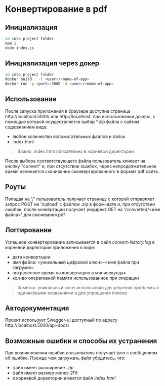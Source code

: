 # Конвертирование в pdf #

## Инициализация ##
```sh
cd into project folder
npm i
node index.js
```
## Инициализация через докер ##

```sh
cd into project folder
docker build . -t <user>/<name-of-app>
docker run -p <port>:5000 -d <user>/<name-of-app>
```
## Использование ##
После запуска приложения в браузере доступна страница http://localhost:5000/ или http://localhost:<port> при использовании докера, с помощью которой осуществляется выбор *.zip файла с сайтом содержанием вида:
* любое количество вспомогательных файлов и папок
* index.html 
> Важно: index.html обязательно в корневой директории 

После выбора соответствующего файла пользователь кликает на кнопку "convert" и, при отсутствии ошибок, через непродолжительное время начинается скачивание сконвертированного в формат pdf сайта.

## Роуты ##
Попадая на '/' пользователь получает страницу с которой отправляет запрос POST на '/upload' с файлом .zip в форм-дате и, при отсутствии ошибок, после конвертации получает редирект GET на '/converted/<имя файла>' для скачивания pdf

## Логгирование ##
Успешное конвертирование записывается в файл *convert-history.log* в корневой директории приложения в виде:
* дата конвертации
* имя файла: <уникальный цифровой ключ>-<имя файла при загрузке> 
* потраченное время на конвертацию в милисекундах
* кол-во оперативной памяти использованное при операции
> Заметка: уникальный ключ использован для решения проблемы с одинаковыми названиями и для упрощения поиска
  
## Автодокументация ##
Проект использует Swagger-ui доступный по адресу http://localhost:5000/api-docs/
  
## Возможные ошибки и способы их устранения ##
При возникновении ошибки пользователь получает json с сообщением об ошибке.
Прежде чем загружать файл убедитесь, что: 
* файл имеет расширение *.zip* 
* файл имеет размер менее *2Гб* 
* в корневой директории имеется файл *index.html* 


